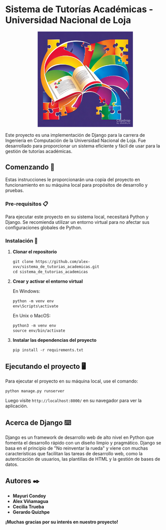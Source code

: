 # Sistema de Tutorías Académicas - Universidad Nacional de Loja

<div align="center">
  <img src="https://github.com/alex-xvv/sistema_de_tutorias_academicas/blob/perf-Cambios_al_Readme_y_gitignore/studentTutorials.jpeg" alt="Logo Universidad Nacional de Loja" width="300">
</div>

Este proyecto es una implementación de Django para la carrera de Ingeniería en Computación de la Universidad Nacional de Loja. Fue desarrollado para proporcionar un sistema eficiente y fácil de usar para la gestión de tutorías académicas.

## Comenzando 🚀

Estas instrucciones le proporcionarán una copia del proyecto en funcionamiento en su máquina local para propósitos de desarrollo y pruebas.

### Pre-requisitos 📋

Para ejecutar este proyecto en su sistema local, necesitará Python y Django. Se recomienda utilizar un entorno virtual para no afectar sus configuraciones globales de Python.

### Instalación 🔧

1. **Clonar el repositorio**

   ```
   git clone https://github.com/alex-xvv/sistema_de_tutorias_academicas.git
   cd sistema_de_tutorias_academicas
   ```

2. **Crear y activar el entorno virtual**

   En Windows:

   ```
   python -m venv env
   env\Scripts\activate
   ```

   En Unix o MacOS:

   ```
   python3 -m venv env
   source env/bin/activate
   ```

3. **Instalar las dependencias del proyecto**

   ```
   pip install -r requirements.txt
   ```

## Ejecutando el proyecto 🖥️

Para ejecutar el proyecto en su máquina local, use el comando:

```
python manage.py runserver
```

Luego visite `http://localhost:8000/` en su navegador para ver la aplicación.

## Acerca de Django ⌨️

Django es un framework de desarrollo web de alto nivel en Python que fomenta el desarrollo rápido con un diseño limpio y pragmático. Django se basa en el principio de "No reinventar la rueda" y viene con muchas características que facilitan las tareas de desarrollo web, como la autenticación de usuarios, las plantillas de HTML y la gestión de bases de datos.

## Autores ✒️

- **Mayuri Condoy**
- **Alex Viñamagua**
- **Cecilia Trueba**
- **Gerardo Quizhpe**



**¡Muchas gracias por su interés en nuestro proyecto!**